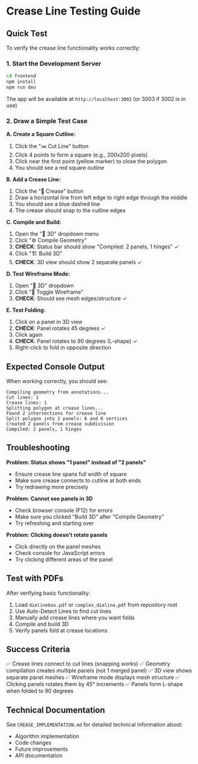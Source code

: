 # Crease Line Testing Guide

## Quick Test

To verify the crease line functionality works correctly:

### 1. Start the Development Server
```bash
cd frontend
npm install
npm run dev
```

The app will be available at `http://localhost:3002` (or 3003 if 3002 is in use)

### 2. Draw a Simple Test Case

**A. Create a Square Cutline:**
1. Click the "✂️ Cut Line" button
2. Click 4 points to form a square (e.g., 200x200 pixels)
3. Click near the first point (yellow marker) to close the polygon
4. You should see a red square outline

**B. Add a Crease Line:**
1. Click the "📏 Crease" button
2. Draw a horizontal line from left edge to right edge through the middle
3. You should see a blue dashed line
4. The crease should snap to the cutline edges

**C. Compile and Build:**
1. Open the "🎨 3D" dropdown menu
2. Click "⚙️ Compile Geometry"
3. **CHECK**: Status bar should show "Compiled: 2 panels, 1 hinges" ✓
4. Click "🏗️ Build 3D"
5. **CHECK**: 3D view should show 2 separate panels ✓

**D. Test Wireframe Mode:**
1. Open "🎨 3D" dropdown
2. Click "🔲 Toggle Wireframe"
3. **CHECK**: Should see mesh edges/structure ✓

**E. Test Folding:**
1. Click on a panel in 3D view
2. **CHECK**: Panel rotates 45 degrees ✓
3. Click again
4. **CHECK**: Panel rotates to 90 degrees (L-shape) ✓
5. Right-click to fold in opposite direction

## Expected Console Output

When working correctly, you should see:
```
Compiling geometry from annotations...
Cut lines: 1
Crease lines: 1
Splitting polygon at crease lines...
Found 2 intersections for crease line
Split polygon into 2 panels: 6 and 6 vertices
Created 2 panels from crease subdivision
Compiled: 2 panels, 1 hinges
```

## Troubleshooting

**Problem: Status shows "1 panel" instead of "2 panels"**
- Ensure crease line spans full width of square
- Make sure crease connects to cutline at both ends
- Try redrawing more precisely

**Problem: Cannot see panels in 3D**
- Check browser console (F12) for errors
- Make sure you clicked "Build 3D" after "Compile Geometry"
- Try refreshing and starting over

**Problem: Clicking doesn't rotate panels**
- Click directly on the panel meshes
- Check console for JavaScript errors
- Try clicking different areas of the panel

## Test with PDFs

After verifying basic functionality:

1. Load `dielinebox.pdf` or `complex_dieline.pdf` from repository root
2. Use Auto-Detect Lines to find cut lines
3. Manually add crease lines where you want folds
4. Compile and build 3D
5. Verify panels fold at crease locations

## Success Criteria

✅ Crease lines connect to cut lines (snapping works)
✅ Geometry compilation creates multiple panels (not 1 merged panel)
✅ 3D view shows separate panel meshes
✅ Wireframe mode displays mesh structure
✅ Clicking panels rotates them by 45° increments
✅ Panels form L-shape when folded to 90 degrees

## Technical Documentation

See `CREASE_IMPLEMENTATION.md` for detailed technical information about:
- Algorithm implementation
- Code changes
- Future improvements
- API documentation

